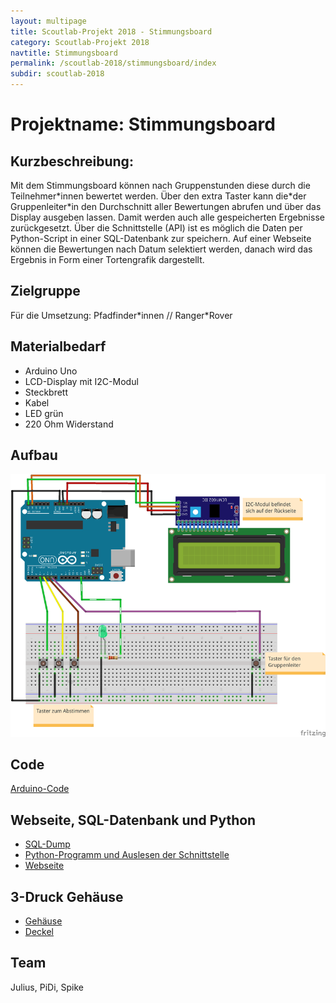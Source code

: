 ```yaml
---
layout: multipage
title: Scoutlab-Projekt 2018 - Stimmungsboard
category: Scoutlab-Projekt 2018
navtitle: Stimmungsboard
permalink: /scoutlab-2018/stimmungsboard/index
subdir: scoutlab-2018
---
```

# Projektname: Stimmungsboard

## Kurzbeschreibung:
Mit dem Stimmungsboard können nach Gruppenstunden diese durch die Teilnehmer*innen bewertet werden.
Über den extra Taster kann die\*der Gruppenleiter\*in den Durchschnitt aller Bewertungen abrufen und über das Display ausgeben lassen. Damit werden auch alle gespeicherten Ergebnisse zurückgesetzt. Über die Schnittstelle (API) ist es möglich die Daten per Python-Script in einer SQL-Datenbank zur speichern.
Auf einer Webseite können die Bewertungen nach Datum selektiert werden, danach wird das Ergebnis in Form einer Tortengrafik dargestellt.

## Zielgruppe

Für die Umsetzung: Pfadfinder\*innen // Ranger\*Rover


## Materialbedarf
+ Arduino Uno
+ LCD-Display mit I2C-Modul
+ Steckbrett
+ Kabel
+ LED grün
+ 220 Ohm Widerstand


## Aufbau
![](images/abstimmunungsgenerator_Steckplatine.png)

## Code
[Arduino-Code](code/Arduino_Code.ino)

## Webseite, SQL-Datenbank und Python
- [SQL-Dump](appendix/SQL_Dump/stimmungsboard.sql)
- [Python-Programm und Auslesen der Schnittstelle](appendix/Python-Code/Programm.py)
- [Webseite](appendix/Website/Website.zip)

## 3-Druck Gehäuse
- [Gehäuse](appendix/3D-Modell/Box_unten.stl)
- [Deckel](appendix/3D-Modell/Deckel.stl)

## Team
Julius, PiDi, Spike
